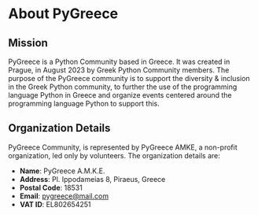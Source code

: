 # About PyGreece

## Mission

PyGreece is a Python Community based in Greece. It was created in Prague, in August 2023 by Greek Python Community members. The purpose of the PyGreece community is to support the diversity & inclusion in the Greek Python community, to further the use of the programming language Python in Greece and organize events centered around the programming language Python to support this.

## Organization Details

PyGreece Community, is represented by PyGreece AMKE, a non-profit organization, led only by volunteers. The organization details are:

- **Name**: PyGreece A.M.K.E.
- **Address**: Pl. Ippodameias 8, Piraeus, Greece
- **Postal Code**: 18531
- **Email**: pygreece@mail.com
- **VAT ID**: EL802654251
